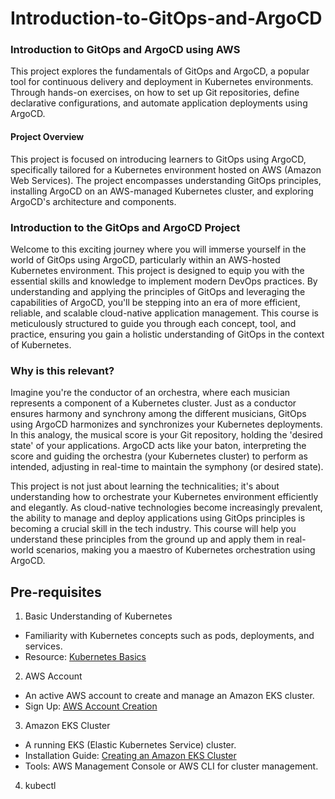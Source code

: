 # Introduction-to-GitOps-and-ArgoCD
### Introduction to GitOps and ArgoCD using AWS
This project explores the fundamentals of GitOps and ArgoCD, a popular tool for continuous delivery and deployment in Kubernetes environments. Through hands-on exercises, on how to set up Git repositories, define declarative configurations, and automate application deployments using ArgoCD.

#### Project Overview
This project is focused on introducing learners to GitOps using ArgoCD, specifically tailored for a Kubernetes environment hosted on AWS (Amazon Web Services). The project encompasses understanding GitOps principles, installing ArgoCD on an AWS-managed Kubernetes cluster, and exploring ArgoCD's architecture and components.

### Introduction to the GitOps and ArgoCD Project
Welcome to this exciting journey where you will immerse yourself in the world of GitOps using ArgoCD, particularly within an AWS-hosted Kubernetes environment. This project is designed to equip you with the essential skills and knowledge to implement modern DevOps practices. By understanding and applying the principles of GitOps and leveraging the capabilities of ArgoCD, you'll be stepping into an era of more efficient, reliable, and scalable cloud-native application management. This course is meticulously structured to guide you through each concept, tool, and practice, ensuring you gain a holistic understanding of GitOps in the context of Kubernetes.

### Why is this relevant?
Imagine you're the conductor of an orchestra, where each musician represents a component of a Kubernetes cluster. Just as a conductor ensures harmony and synchrony among the different musicians, GitOps using ArgoCD harmonizes and synchronizes your Kubernetes deployments. In this analogy, the musical score is your Git repository, holding the 'desired state' of your applications. ArgoCD acts like your baton, interpreting the score and guiding the orchestra (your Kubernetes cluster) to perform as intended, adjusting in real-time to maintain the symphony (or desired state).

This project is not just about learning the technicalities; it's about understanding how to orchestrate your Kubernetes environment efficiently and elegantly. As cloud-native technologies become increasingly prevalent, the ability to manage and deploy applications using GitOps principles is becoming a crucial skill in the tech industry. This course will help you understand these principles from the ground up and apply them in real-world scenarios, making you a maestro of Kubernetes orchestration using ArgoCD.

## Pre-requisites
1. Basic Understanding of Kubernetes
- Familiarity with Kubernetes concepts such as pods, deployments, and services.
- Resource: [Kubernetes Basics](https://kubernetes.io/docs/tutorials/kubernetes-basics/)

2. AWS Account
- An active AWS account to create and manage an Amazon EKS cluster.
- Sign Up: [AWS Account Creation](https://aws.amazon.com/premiumsupport/knowledge-center/create-and-activate-aws-account/)

3. Amazon EKS Cluster
- A running EKS (Elastic Kubernetes Service) cluster.
- Installation Guide: [Creating an Amazon EKS Cluster](https://docs.aws.amazon.com/eks/latest/userguide/create-cluster.html)
- Tools: AWS Management Console or AWS CLI for cluster management.

4. kubectl

